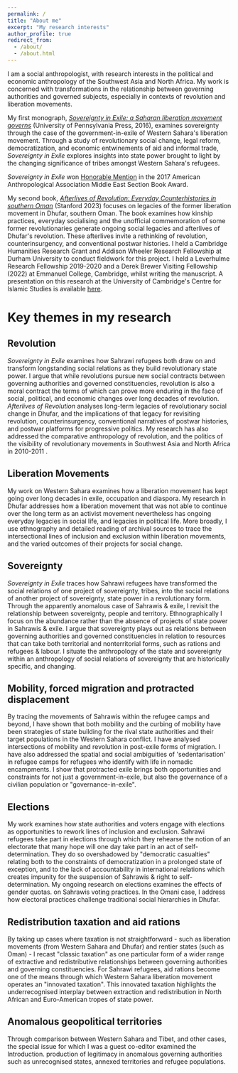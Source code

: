 ```yaml
---
permalink: /
title: "About me"
excerpt: "My research interests"
author_profile: true
redirect_from:
  - /about/
  - /about.html
---
```


I am a social anthropologist, with research interests in the political and economic anthropology of the Southwest Asia and North Africa. My work is concerned with transformations in the relationship between governing authorities and governed subjects, especially in contexts of revolution and liberation movements.

My first monograph, [*Sovereignty in Exile: a Saharan liberation movement governs*](https://www.pennpress.org/9780812248494/sovereignty-in-exile/) (University of Pennsylvania Press, 2016), examines sovereignty through the case of the government-in-exile of Western Sahara's liberation movement. Through a study of revolutionary social change, legal reform, democratization, and economic entwinements of aid and informal trade, *Sovereignty in Exile* explores insights into state power brought to light by the changing significance of tribes amongst Western Sahara's refugees.

*Sovereignty in Exile* won [Honorable Mention](https://mes.americananthro.org/mes-book-award/) in the 2017 American Anthropological Association Middle East Section Book Award.


My second book, [*Afterlives of Revolution: Everyday Counterhistories in southern Oman*](https://sup.org/books/title/?id=33023) (Stanford 2023) focuses on legacies of the former liberation movement in Dhufar, southern Oman. The book examines how kinship practices, everyday socialising and the unofficial commemoration of some former revolutionaries generate ongoing social legacies and afterlives of Dhufar's revolution. These afterlives invite a rethinking of revolution, counterinsurgency, and conventional postwar histories. I held a Cambridge Humanities Research Grant and Addison Wheeler Research Fellowship at Durham University to conduct fieldwork for this project. I held a Leverhulme Research Fellowship 2019-2020 and a Derek Brewer Visiting Fellowship (2022) at Emmanuel College, Cambridge, whilst writing the manuscript. A presentation on this research at the University of Cambridge's Centre for Islamic Studies is available [here](https://www.youtube.com/watch?v=ax4SjmjZr40&feature=youtu.be).




# Key themes in my research
## Revolution

*Sovereignty in Exile* examines how Sahrawi refugees both draw on and transform longstanding social relations as they build revolutionary state power. I argue that while revolutions pursue new social contracts between governing authorities and governed constituencies, revolution is also a moral contract the terms of which can prove more enduring in the face of social, political, and economic changes over long decades of revolution. *Afterlives of Revolution* analyses long-term legacies of revolutionary social change in Dhufar, and the implications of that legacy for revisiting revolution, counterinsurgency, conventional narratives of postwar histories, and postwar platforms for progressive politics. My research has also addressed the comparative anthropology of revolution, and the politics of the visibility of revolutionary movements in Southwest Asia and North Africa in 2010-2011 . 
## Liberation Movements
My work on Western Sahara examines how a liberation movement has kept going over long decades in exile, occupation and diaspora. My research in Dhufar addresses how a liberation movement that was not able to continue over the long term as an activist movement nevertheless has ongoing everyday legacies in social life, and legacies in political life. More broadly, I use ethnography and detailed reading of archival sources to trace the intersectional lines of inclusion and exclusion within liberation movements, and the varied outcomes of their projects for social change.

## Sovereignty
*Sovereignty in Exile* traces how Sahrawi refugees have transformed the social relations of one project of sovereignty, tribes, into the social relations of another project of sovereignty, state power in a revolutionary form. Through the apparently anomalous case of Sahrawis & exile, I revisit the relationship between sovereignty, people and territory. Ethnographically I focus on the abundance rather than the absence of projects of state power in Sahrawis & exile. I argue that sovereignty plays out as relations between governing authorities and governed constituencies in relation to resources that can take both territorial and nonterritorial forms, such as rations and refugees & labour. I situate the anthropology of the state and sovereignty within an anthropology of social relations of sovereignty that are historically specific, and changing.

## Mobility, forced migration and protracted displacement
By tracing the movements of Sahrawis within the refugee camps and beyond, I have shown that both mobility and the curbing of mobility have been strategies of state building for the rival state authorities and their target populations in the Western Sahara conflict. I have analysed intersections of mobility and revolution in post-exile forms of migration. I have also addressed the spatial and social ambiguities of 'sedentarisation' in refugee camps for refugees who identify with life in nomadic encampments. I show that protracted exile brings both opportunities and constraints for not just a government-in-exile, but also the governance of a civilian population or "governance-in-exile".

## Elections
My work examines how state authorities and voters engage with elections as opportunities to rework lines of inclusion and exclusion. Sahrawi refugees take part in elections through which they rehearse the notion of an electorate that many hope will one day take part in an act of self-determination. They do so overshadowed by "democratic casualties" relating both to the constraints of democratization in a prolonged state of exception, and to the lack of accountability in international relations which creates impunity for the suspension of Sahrawis & right to self-determination. My ongoing research on elections examines the effects of gender quotas. on Sahrawis voting practices. In the Omani case, I address how electoral practices challenge traditional social hierarchies in Dhufar.

## Redistribution taxation and aid rations
By taking up cases where taxation is not straightforward - such as liberation movements (from Western Sahara and Dhufar) and rentier states (such as Oman) - I recast "classic taxation" as one particular form of a wider range of extractive and redistributive relationships between governing authorities and governing constituencies. For Sahrawi refugees, aid rations become one of the means through which Western Sahara liberation movement operates an "innovated taxation". This innovated taxation highlights the underrecognised interplay between extraction and redistribution in North African and Euro-American tropes of state power.

## Anomalous geopolitical territories
Through comparison between Western Sahara and Tibet, and other cases, the special issue for which I was a guest co-editor examined the Introduction. production of legitimacy in anomalous governing authorities such as unrecognised states, annexed territories and refugee populations.
